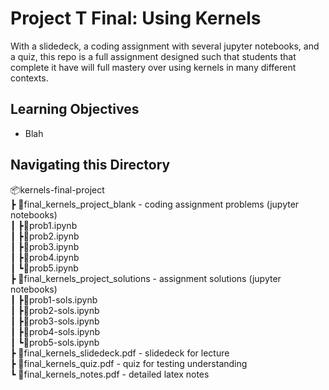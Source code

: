 # Project T Final: Using Kernels 
With a slidedeck, a coding assignment with several jupyter notebooks, and a quiz, this repo is a full assignment designed such that students that complete it have will full mastery over using kernels in many different contexts.
## Learning Objectives
* Blah
## Navigating this Directory
📦kernels-final-project  
 ┣ 📂final_kernels_project_blank - coding assignment problems (jupyter notebooks)  
 ┃ ┣📜prob1.ipynb  
 ┃ ┣📜prob2.ipynb  
 ┃ ┣📜prob3.ipynb  
 ┃ ┣📜prob4.ipynb  
 ┃ ┗📜prob5.ipynb  
 ┣ 📂final_kernels_project_solutions - assignment solutions (jupyter notebooks)  
 ┃ ┣📜prob1-sols.ipynb  
 ┃ ┣📜prob2-sols.ipynb  
 ┃ ┣📜prob3-sols.ipynb  
 ┃ ┣📜prob4-sols.ipynb  
 ┃ ┗📜prob5-sols.ipynb  
 ┣ 📜final_kernels_slidedeck.pdf - slidedeck for lecture  
 ┣ 📜final_kernels_quiz.pdf - quiz for testing understanding  
 ┗ 📜final_kernels_notes.pdf - detailed latex notes  
